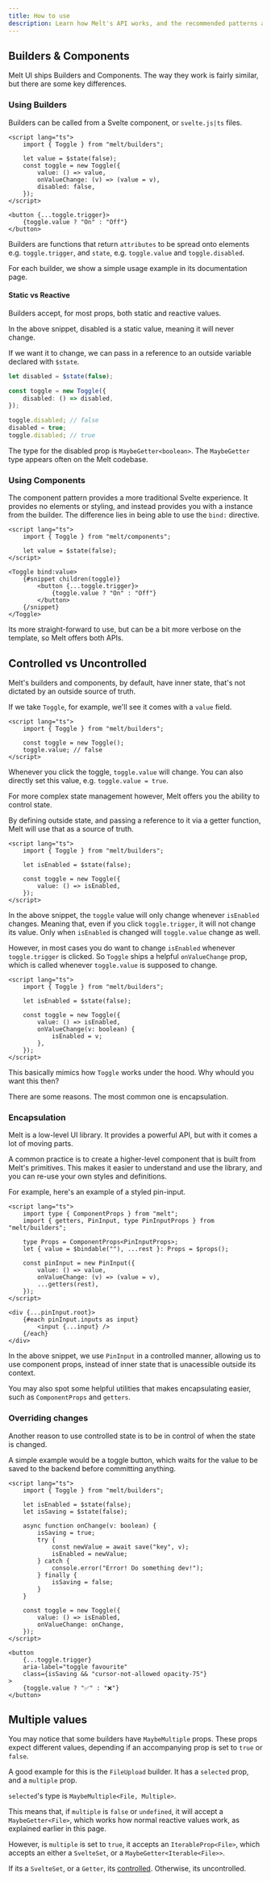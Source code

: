 ```yaml
---
title: How to use
description: Learn how Melt's API works, and the recommended patterns and practices for using Melt UI effectively.
---
```


## Builders & Components

Melt UI ships Builders and Components. The way they work is fairly similar, but there are some key differences.

### Using Builders

Builders can be called from a Svelte component, or `svelte.js|ts` files.

```svelte
<script lang="ts">
	import { Toggle } from "melt/builders";

	let value = $state(false);
	const toggle = new Toggle({
		value: () => value,
		onValueChange: (v) => (value = v),
		disabled: false,
	});
</script>

<button {...toggle.trigger}>
	{toggle.value ? "On" : "Off"}
</button>
```

Builders are functions that return `attributes` to be spread onto elements e.g. `toggle.trigger`, and `state`, e.g. `toggle.value` and `toggle.disabled`.

For each builder, we show a simple usage example in its documentation page.

#### Static vs Reactive

Builders accept, for most props, both static and reactive values.

In the above snippet, disabled is a static value, meaning it will never change.

If we want it to change, we can pass in a reference to an outside variable declared with `$state`.

```ts
let disabled = $state(false);

const toggle = new Toggle({
	disabled: () => disabled,
});

toggle.disabled; // false
disabled = true;
toggle.disabled; // true
```

The type for the disabled prop is `MaybeGetter<boolean>`. The `MaybeGetter` type appears often on the Melt codebase.

### Using Components

The component pattern provides a more traditional Svelte experience. It provides no elements
or styling, and instead provides you with a instance from the builder. The difference lies in being
able to use the `bind:` directive.

```svelte
<script lang="ts">
	import { Toggle } from "melt/components";

	let value = $state(false);
</script>

<Toggle bind:value>
	{#snippet children(toggle)}
		<button {...toggle.trigger}>
			{toggle.value ? "On" : "Off"}
		</button>
	{/snippet}
</Toggle>
```

Its more straight-forward to use, but can be a bit more verbose on the template, so Melt offers both APIs.

## Controlled vs Uncontrolled

Melt's builders and components, by default, have inner state, that's not dictated by an outside source of truth.

If we take `Toggle`, for example, we'll see it comes with a `value` field.

```svelte
<script lang="ts">
	import { Toggle } from "melt/builders";

	const toggle = new Toggle();
	toggle.value; // false
</script>
```

Whenever you click the toggle, `toggle.value` will change. You can also directly set this value, e.g. `toggle.value = true`.

For more complex state management however, Melt offers you the ability to control state.

By defining outside state, and passing a reference to it via a getter function, Melt will use that as a source of truth.

```svelte
<script lang="ts">
	import { Toggle } from "melt/builders";

	let isEnabled = $state(false);

	const toggle = new Toggle({
		value: () => isEnabled,
	});
</script>
```

In the above snippet, the `toggle` value will only change whenever `isEnabled` changes. Meaning that, even if you click `toggle.trigger`, it will not change its value. Only when `isEnabled` is changed will `toggle.value` change as well.

However, in most cases you do want to change `isEnabled` whenever `toggle.trigger` is clicked. So `Toggle` ships a helpful `onValueChange` prop, which is called whenever `toggle.value` is supposed to change.

```svelte
<script lang="ts">
	import { Toggle } from "melt/builders";

	let isEnabled = $state(false);

	const toggle = new Toggle({
		value: () => isEnabled,
		onValueChange(v: boolean) {
			isEnabled = v;
		},
	});
</script>
```

This basically mimics how `Toggle` works under the hood. Why whould you want this then?

There are some reasons. The most common one is encapsulation.

### Encapsulation

Melt is a low-level UI library. It provides a powerful API, but with it comes a lot of moving parts.

A common practice is to create a higher-level component that is built from Melt's primitives. This makes it easier to understand and use the library,
and you can re-use your own styles and definitions.

For example, here's an example of a styled pin-input.

```svelte
<script lang="ts">
	import type { ComponentProps } from "melt";
	import { getters, PinInput, type PinInputProps } from "melt/builders";

	type Props = ComponentProps<PinInputProps>;
	let { value = $bindable(""), ...rest }: Props = $props();

	const pinInput = new PinInput({
		value: () => value,
		onValueChange: (v) => (value = v),
		...getters(rest),
	});
</script>

<div {...pinInput.root}>
	{#each pinInput.inputs as input}
		<input {...input} />
	{/each}
</div>
```

In the above snippet, we use `PinInput` in a controlled manner, allowing us to use component props, instead of inner state that is unacessible outside its context.

You may also spot some helpful utilities that makes encapsulating easier, such as `ComponentProps` and `getters`.

### Overriding changes

Another reason to use controlled state is to be in control of when the state is changed.

A simple example would be a toggle button, which waits for the value to be saved to the backend before committing anything.

```svelte
<script lang="ts">
	import { Toggle } from "melt/builders";

	let isEnabled = $state(false);
	let isSaving = $state(false);

	async function onChange(v: boolean) {
		isSaving = true;
		try {
			const newValue = await save("key", v);
			isEnabled = newValue;
		} catch {
			console.error("Error! Do something dev!");
		} finally {
			isSaving = false;
		}
	}

	const toggle = new Toggle({
		value: () => isEnabled,
		onValueChange: onChange,
	});
</script>

<button
	{...toggle.trigger}
	aria-label="toggle favourite"
	class={isSaving && "cursor-not-allowed opacity-75"}
>
	{toggle.value ? "✅" : "❌"}
</button>
```

## Multiple values

You may notice that some builders have `MaybeMultiple` props. These props expect different values, depending if an accompanying prop is set to `true` or `false`.

A good example for this is the `FileUpload` builder. It has a `selected` prop, and a `multiple` prop.

`selected`'s type is `MaybeMultiple<File, Multiple>`.

This means that, if `multiple` is `false` or `undefined`, it will accept a `MaybeGetter<File>`, which works how normal reactive values work, as explained earlier in this page.

However, is `multiple` is set to `true`, it accepts an `IterableProp<File>`, which accepts an either a `SvelteSet`, or a `MaybeGetter<Iterable<File>>`.

If its a `SvelteSet`, or a `Getter`, its [controlled](/guides/how-to-use#controlled-vs-uncontrolled). Otherwise, its uncontrolled.
